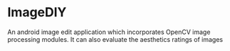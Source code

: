 ImageDIY
========

An android image edit application which incorporates OpenCV image processing modules. It can also evaluate the aesthetics ratings of images
